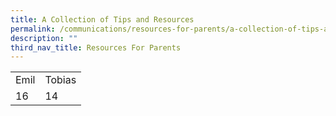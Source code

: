 ```yaml
---
title: A Collection of Tips and Resources
permalink: /communications/resources-for-parents/a-collection-of-tips-and-resources/
description: ""
third_nav_title: Resources For Parents
---
```

<table style="width:100%">
  <tr>
  </tr>
  <tr>
    <td>Emil</td>
    <td>Tobias</td>
  </tr>
  <tr>
    <td>16</td>
    <td>14</td>
  </tr>
</table>